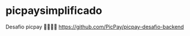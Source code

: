 # picpaysimplificado
  Desafio picpay
:100::100::100::100:
https://github.com/PicPay/picpay-desafio-backend
